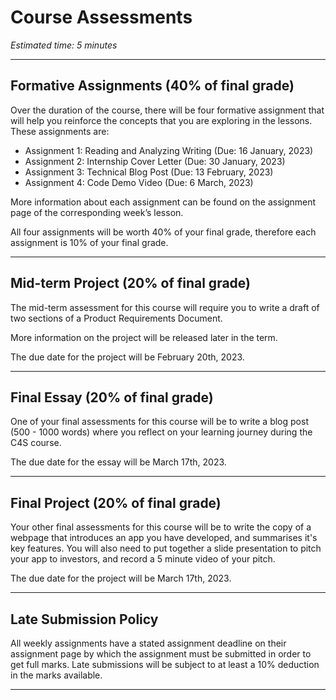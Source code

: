 # Course Assessments
*Estimated time: 5 minutes*

---

## Formative Assignments (40% of final grade)

Over the duration of the course, there will be four formative assignment that will help you reinforce the concepts that you are exploring in the lessons. These assignments are:

- Assignment 1: Reading and Analyzing Writing (Due: 16 January, 2023)
- Assignment 2: Internship Cover Letter (Due: 30 January, 2023)
- Assignment 3: Technical Blog Post (Due: 13 February, 2023)
- Assignment 4: Code Demo Video (Due: 6 March, 2023)

More information about each assignment can be found on the assignment page of the corresponding week’s lesson.

All four assignments will be worth 40% of your final grade, therefore each assignment is 10% of your final grade.

---

## Mid-term Project (20% of final grade)

The mid-term assessment for this course will require you to write a draft of two sections of a Product Requirements Document.

More information on the project will be released later in the term. 

The due date for the project will be February 20th, 2023.

---

## Final Essay (20% of final grade)

One of your final assessments for this course will be to write a blog post (500 - 1000 words) where you reflect on your learning journey during the C4S course.

The due date for the essay will be March 17th, 2023.

---

## Final Project (20% of final grade)

Your other final assessments for this course will be to write the copy of a webpage that introduces an app you have developed, and summarises it's  key features. You will also need to put together a slide presentation to pitch your app to investors, and record a 5 minute video of your pitch.

The due date for the project will be March 17th, 2023.

---

## Late Submission Policy

All weekly assignments have a stated assignment deadline on their assignment page by which the assignment must be submitted in order to get full marks. Late submissions will be subject to at least a 10% deduction in the marks available. 

---
